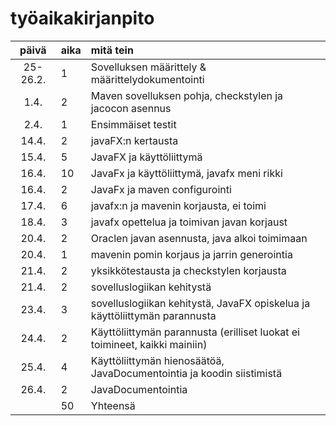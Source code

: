 # työaikakirjanpito

| päivä | aika | mitä tein  |
| :----:|:-----| :-----|
| 25-26.2. | 1 | Sovelluksen määrittely & määrittelydokumentointi
| 1.4. | 2 | Maven sovelluksen pohja, checkstylen ja jacocon asennus
| 2.4. | 1 | Ensimmäiset testit
| 14.4. | 2 | javaFX:n kertausta
| 15.4. | 5 | JavaFX ja käyttöliittymä
| 16.4. | 10 | JavaFx ja käyttöliittymä, javafx meni rikki
| 16.4. | 2 | JavaFx ja maven configurointi
| 17.4. | 6 | javafx:n ja mavenin korjausta, ei toimi
| 18.4. | 3 | javafx opettelua ja toimivan javan korjaust
| 20.4. | 2 | Oraclen javan asennusta, java alkoi toimimaan
| 20.4. | 1 | mavenin pomin korjaus  ja jarrin generointia
| 21.4. | 2 | yksikkötestausta ja checkstylen korjausta
| 21.4. | 2 | sovelluslogiikan kehitystä
| 23.4. | 3 | sovelluslogiikan kehitystä, JavaFX opiskelua ja käyttöliittymän parannusta
| 24.4. | 2 | Käyttöliittymän parannusta (erilliset luokat ei toimineet, kaikki mainiin)
| 25.4. | 4 | Käyttöliittymän hienosäätöä, JavaDocumentointia ja koodin siistimistä
| 26.4. | 2 | JavaDocumentointia
|       | 50| Yhteensä